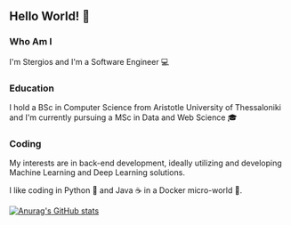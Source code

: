 ## Hello World! 👋

### Who Am I
I'm Stergios and I'm a Software Engineer 💻

### Education
I hold a BSc in Computer Science from Aristotle University of Thessaloniki
and I'm currently pursuing a MSc in Data and Web Science 🎓

### Coding
My interests are in back-end development, ideally utilizing and developing 
Machine Learning and Deep Learning solutions.

I like coding in Python 🐍 and Java ☕ in a Docker micro-world 🐳.


[![Anurag's GitHub stats](https://github-readme-stats.vercel.app/api?username=stergiosbamp)](https://github.com/anuraghazra/github-readme-stats)
